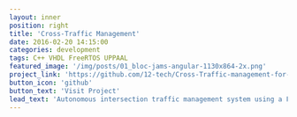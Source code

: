 ```yaml
---
layout: inner
position: right
title: 'Cross-Traffic Management'
date: 2016-02-20 14:15:00
categories: development
tags: C++ VHDL FreeRTOS UPPAAL
featured_image: '/img/posts/01_bloc-jams-angular-1130x864-2x.png'
project_link: 'https://github.com/12-tech/Cross-Traffic-management-for-autonomous-vehicles.git'
button_icon: 'github'
button_text: 'Visit Project'
lead_text: 'Autonomous intersection traffic management system using a FIFO scheduling algorithm to optimize flow and safety.'
---
```

